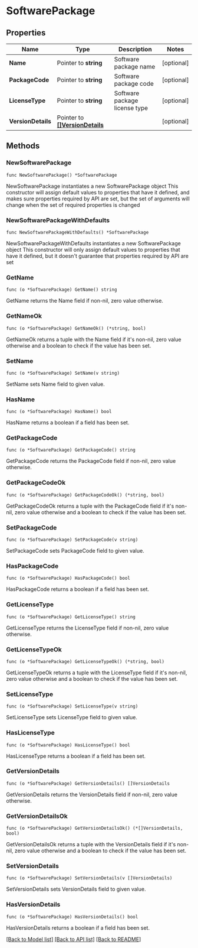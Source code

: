 # SoftwarePackage

## Properties

Name | Type | Description | Notes
------------ | ------------- | ------------- | -------------
**Name** | Pointer to **string** | Software package name | [optional] 
**PackageCode** | Pointer to **string** | Software package code | [optional] 
**LicenseType** | Pointer to **string** | Software package license type | [optional] 
**VersionDetails** | Pointer to [**[]VersionDetails**](VersionDetails.md) |  | [optional] 

## Methods

### NewSoftwarePackage

`func NewSoftwarePackage() *SoftwarePackage`

NewSoftwarePackage instantiates a new SoftwarePackage object
This constructor will assign default values to properties that have it defined,
and makes sure properties required by API are set, but the set of arguments
will change when the set of required properties is changed

### NewSoftwarePackageWithDefaults

`func NewSoftwarePackageWithDefaults() *SoftwarePackage`

NewSoftwarePackageWithDefaults instantiates a new SoftwarePackage object
This constructor will only assign default values to properties that have it defined,
but it doesn't guarantee that properties required by API are set

### GetName

`func (o *SoftwarePackage) GetName() string`

GetName returns the Name field if non-nil, zero value otherwise.

### GetNameOk

`func (o *SoftwarePackage) GetNameOk() (*string, bool)`

GetNameOk returns a tuple with the Name field if it's non-nil, zero value otherwise
and a boolean to check if the value has been set.

### SetName

`func (o *SoftwarePackage) SetName(v string)`

SetName sets Name field to given value.

### HasName

`func (o *SoftwarePackage) HasName() bool`

HasName returns a boolean if a field has been set.

### GetPackageCode

`func (o *SoftwarePackage) GetPackageCode() string`

GetPackageCode returns the PackageCode field if non-nil, zero value otherwise.

### GetPackageCodeOk

`func (o *SoftwarePackage) GetPackageCodeOk() (*string, bool)`

GetPackageCodeOk returns a tuple with the PackageCode field if it's non-nil, zero value otherwise
and a boolean to check if the value has been set.

### SetPackageCode

`func (o *SoftwarePackage) SetPackageCode(v string)`

SetPackageCode sets PackageCode field to given value.

### HasPackageCode

`func (o *SoftwarePackage) HasPackageCode() bool`

HasPackageCode returns a boolean if a field has been set.

### GetLicenseType

`func (o *SoftwarePackage) GetLicenseType() string`

GetLicenseType returns the LicenseType field if non-nil, zero value otherwise.

### GetLicenseTypeOk

`func (o *SoftwarePackage) GetLicenseTypeOk() (*string, bool)`

GetLicenseTypeOk returns a tuple with the LicenseType field if it's non-nil, zero value otherwise
and a boolean to check if the value has been set.

### SetLicenseType

`func (o *SoftwarePackage) SetLicenseType(v string)`

SetLicenseType sets LicenseType field to given value.

### HasLicenseType

`func (o *SoftwarePackage) HasLicenseType() bool`

HasLicenseType returns a boolean if a field has been set.

### GetVersionDetails

`func (o *SoftwarePackage) GetVersionDetails() []VersionDetails`

GetVersionDetails returns the VersionDetails field if non-nil, zero value otherwise.

### GetVersionDetailsOk

`func (o *SoftwarePackage) GetVersionDetailsOk() (*[]VersionDetails, bool)`

GetVersionDetailsOk returns a tuple with the VersionDetails field if it's non-nil, zero value otherwise
and a boolean to check if the value has been set.

### SetVersionDetails

`func (o *SoftwarePackage) SetVersionDetails(v []VersionDetails)`

SetVersionDetails sets VersionDetails field to given value.

### HasVersionDetails

`func (o *SoftwarePackage) HasVersionDetails() bool`

HasVersionDetails returns a boolean if a field has been set.


[[Back to Model list]](../README.md#documentation-for-models) [[Back to API list]](../README.md#documentation-for-api-endpoints) [[Back to README]](../README.md)


